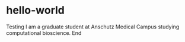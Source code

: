 # hello-world
Testing
I am a graduate student at Anschutz Medical Campus studying computational bioscience.
End
